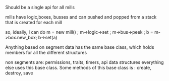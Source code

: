 
Should be a single api for all mills

mills have logic,boxes, busses and can pushed and popped from a stack that is created for each mill

so, ideally, I can do m = new mill() ; m->logic->set ; m->bus->peek ; b = m->box.new_box; b->set(a)

Anything based on segment data has the same base class, which holds members for all the different structures

non segments are: permissions, traits, timers, api data structures
everything else uses this base class.
Some methods of this base class is : create, destroy, save